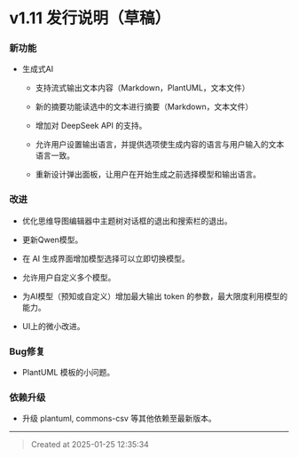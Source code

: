# v1.11  发行说明（草稿）

### 新功能

* 生成式AI

	* 支持流式输出文本内容（Markdown，PlantUML，文本文件）

	* 新的摘要功能读选中的文本进行摘要（Markdown，文本文件）

	* 增加对 DeepSeek API 的支持。

	* 允许用户设置输出语言，并提供选项使生成内容的语言与用户输入的文本语言一致。

	* 重新设计弹出面板，让用户在开始生成之前选择模型和输出语言。

### 改进

* 优化思维导图编辑器中主题树对话框的退出和搜索栏的退出。

* 更新Qwen模型。

* 在 AI 生成界面增加模型选择可以立即切换模型。

* 允许用户自定义多个模型。

* 为AI模型（预知或自定义）增加最大输出 token 的参数，最大限度利用模型的能力。

* UI上的微小改进。

### Bug修复

* PlantUML 模板的小问题。

### 依赖升级

* 升级 plantuml, commons-csv 等其他依赖至最新版本。

---
> Created at 2025-01-25 12:35:34
